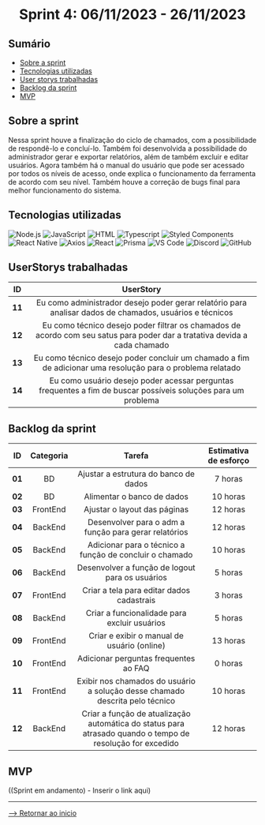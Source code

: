 <h1 align="center">Sprint 4: 06/11/2023 - 26/11/2023</h1>

## Sumário

- [Sobre a sprint](#Sobre-a-sprint)
- [Tecnologias utilizadas](#Tecnologias-utilizadas)
- [User storys trabalhadas](#UserStorys-trabalhadas)
- [Backlog da sprint](#Backlog-da-sprint)
- [MVP](#MVP)


## Sobre a sprint

Nessa sprint houve a finalização do ciclo de chamados, com a possibilidade de respondê-lo e concluí-lo. Também foi desenvolvida a possibilidade do administrador gerar e exportar relatórios, além de também excluir e editar usuários. Agora também há o manual do usuário que pode ser acessado por todos os níveis de acesso, onde explica o funcionamento da ferramenta de acordo com seu nível. Também houve a correção de bugs final para melhor funcionamento do sistema.

## Tecnologias utilizadas

<span id="tecnologias">
<img src="https://img.shields.io/badge/Node.Js-CED4DA?style=opensans&logo=nodedotjs&logoColor=white&color=blue" alt="Node.js" />
<img src="https://img.shields.io/badge/JavaScript-black?style=opensans&logo=javascript&logoColor=white&color=blue" alt="JavaScript" />
<img src="https://img.shields.io/badge/%3C%2F%3E_HTML%20-%20black?style=opensans&logo=html&logoColor=white&color=blue" alt ="HTML" />
<img src="https://img.shields.io/badge/TypeScript-CED4DA?style=opensans&logo=typescript&logoColor=white&color=blue" alt="Typescript" />
<img src="https://img.shields.io/badge/Styled_Components-CED4DA?opensans&logo=styled-components&logoColor=white&color=blue" alt="Styled Components" /> 
<img src="https://img.shields.io/badge/React_Native-CED4DA?opensans&logo=react&logoColor=white&color=blue" alt="React Native" /> 
<img src="https://img.shields.io/badge/Axios-CED4DA?opensans&logo=axios&logoColor=white&color=blue" alt="Axios" /> 
<img src="https://img.shields.io/badge/React-CED4DA?opensans&logo=react&logoColor=white&color=blue" alt="React" /> 
<img src="https://img.shields.io/badge/Prisma-CED4DA?opensans&logo=prisma&logoColor=white&color=blue" alt="Prisma" /> 
<img src="https://img.shields.io/badge/VS_Code-CED4DA?opensans&logo=visual%20studio%20code&logoColor=white&color=blue" alt="VS Code" />
<img src="https://img.shields.io/badge/Discord-CED4DA?opensans&logo=discord&logoColor=white&color=blue" alt="Discord" /> 
<img src="https://img.shields.io/badge/GitHub-CED4DA?opensans&logo=github&logoColor=whitek&color=blue" alt="GitHub" /> 

## UserStorys trabalhadas

 ID | UserStory |
|:--------------:  | :----------:|
| **11** | Eu como administrador desejo poder gerar relatório para analisar dados de chamados, usuários e técnicos |
| **12** | Eu como técnico desejo poder filtrar os chamados de acordo com seu satus para poder dar a tratativa devida a cada chamado |
| **13** | Eu como técnico desejo poder concluir um chamado a fim de adicionar uma resolução para o problema relatado |
| **14** | Eu como usuário desejo poder acessar perguntas frequentes a fim de buscar possíveis soluções para um problema |   

## Backlog da sprint

 ID | Categoria | Tarefa | Estimativa de esforço |
|:--------------:  | :----------:|:--------------:|:--------------:|
| **01** | BD | Ajustar a estrutura do banco de dados | 7 horas |
| **02** | BD | Alimentar o banco de dados | 10 horas |
| **03** | FrontEnd | Ajustar o layout das páginas | 12 horas |
| **04** | BackEnd | Desenvolver para o adm a função para gerar relatórios | 12 horas |  
| **05** | BackEnd | Adicionar para o técnico a função de concluir o chamado | 10 horas |
| **06** | BackEnd | Desenvolver a função de logout para os usuários | 5 horas |  
| **07** | FrontEnd | Criar a tela para editar dados cadastrais | 3 horas |  
| **08** | BackEnd | Criar a funcionalidade para excluir usuários | 5 horas | 
| **09** | FrontEnd | Criar e exibir o manual de usuário (online) | 13 horas | 
| **10** | FrontEnd | Adicionar perguntas frequentes ao FAQ  | 0 horas |
| **11** | FrontEnd | Exibir nos chamados do usuário a solução desse chamado descrita pelo técnico | 10 horas | 
| **12** | BackEnd | Criar a função de atualização automática do status para atrasado quando o tempo de resolução for excedido | 12 horas |

## MVP

((Sprint em andamento) - Inserir o link aqui)

<hr>

[--> Retornar ao inicio](#Sumário)
